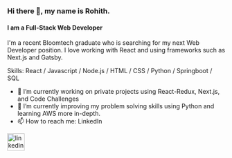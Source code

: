 ### Hi there 👋, my name is Rohith.
#### I am a Full-Stack Web Developer
I'm a recent Bloomtech graduate who is searching for my next Web Developer position.  I love working with React and using frameworks such as Next.js and Gatsby.    

Skills: React / Javascript / Node.js / HTML / CSS / Python / Springboot / SQL

- 🔭 I’m currently working on private projects using React-Redux, Next.js, and Code Challenges  
- 🌱 I’m currently improving my problem solving skills using Python and learning AWS more in-depth.      
- 📫 How to reach me: LinkedIn 


[<img src='https://cdn.jsdelivr.net/npm/simple-icons@3.0.1/icons/linkedin.svg' alt='linkedin' height='40'>](https://www.linkedin.com/in/rohithsachdeva/)  

